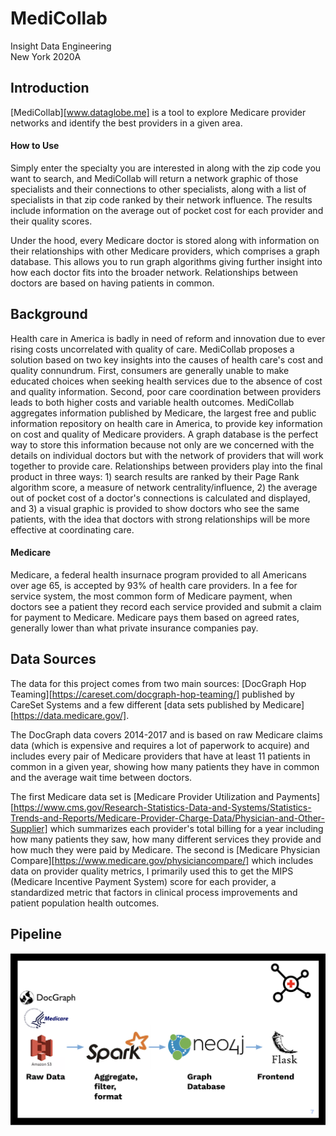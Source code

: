 # MediCollab

Insight Data Engineering</br>
New York 2020A</br>

## Introduction

[MediCollab][www.dataglobe.me] is a tool to explore Medicare provider networks and identify the best providers in a given area. 
#### How to Use
Simply enter the specialty you are interested in along with the zip code you want to search, and MediCollab will return a network graphic of those specialists and their connections to other specialists, along with a list of specialists in that zip code ranked by their network influence. The results include information on the average out of pocket cost for each provider and their quality scores.

Under the hood, every Medicare doctor is stored along with information on their relationships with other Medicare providers, which comprises a graph database. This allows you to run graph algorithms giving further insight into how each doctor fits into the broader network. Relationships between doctors are based on having patients in common.

## Background

Health care in America is badly in need of reform and innovation due to ever rising costs uncorrelated with quality of care. MediCollab proposes a solution based on two key insights into the causes of health care's cost and quality connundrum. First, consumers are generally unable to make educated choices when seeking health services due to the absence of cost and quality information. Second, poor care coordination between providers leads to both higher costs and variable health outcomes. MediCollab aggregates information published by Medicare, the largest free and public information repository on health care in America, to provide key information on cost and quality of Medicare providers. A graph database is the perfect way to store this information because not only are we concerned with the details on individual doctors but with the network of providers that will work together to provide care. Relationships between providers play into the final product in three ways: 1) search results are ranked by their Page Rank algorithm score, a measure of network centrality/influence,  2) the average out of pocket cost of a doctor's connections is calculated and displayed, and 3) a visual graphic is provided to show doctors who see the same patients, with the idea that doctors with strong relationships will be more effective at coordinating care.

#### Medicare

Medicare, a federal health insurnace program provided to all Americans over age 65, is accepted by 93% of health care providers. In a fee for service system, the most common form of Medicare payment, when doctors see a patient they record each service provided and submit a claim for payment to Medicare. Medicare pays them based on agreed rates, generally lower than what private insurance companies pay.

## Data Sources

The data for this project comes from two main sources: [DocGraph Hop Teaming][https://careset.com/docgraph-hop-teaming/] published by CareSet Systems and a few different [data sets published by Medicare][https://data.medicare.gov/].

The DocGraph data covers 2014-2017 and is based on raw Medicare claims data (which is expensive and requires a lot of paperwork to acquire) and includes every pair of Medicare providers that have at least 11 patients in common in a given year, showing how many patients they have in common and the average wait time between doctors.

The first Medicare data set is [Medicare Provider Utilization and Payments][https://www.cms.gov/Research-Statistics-Data-and-Systems/Statistics-Trends-and-Reports/Medicare-Provider-Charge-Data/Physician-and-Other-Supplier] which summarizes each provider's total billing for a year including how many patients they saw, how many different services they provide and how much they were paid by Medicare. The second is [Medicare Physician Compare][https://www.medicare.gov/physiciancompare/] which includes data on provider quality metrics, I primarily used this to get the MIPS (Medicare Incentive Payment System) score for each provider, a standardized metric that factors in clinical process improvements and patient population health outcomes.


## Pipeline
![Pipeline for MediCollab](https://github.com/lfchesebrough/MediCollab/blob/master/pipeline.png)

 
